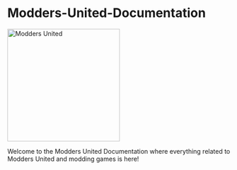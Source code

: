 # Modders-United-Documentation
<img width="254" height="254" alt="Modders United" src="https://github.com/user-attachments/assets/2d4b0234-1a47-4078-871b-3431672727bb" />

Welcome to the Modders United Documentation where everything related to Modders United and modding games is here!


